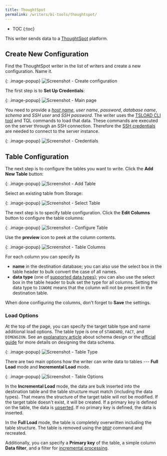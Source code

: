 ```yaml
---
title: ThoughtSpot
permalink: /writers/bi-tools/thoughtspot/
---
```


* TOC
{:toc}

This writer sends data to a [ThoughtSpot](https://www.thoughtspot.com/product) platform.

## Create New Configuration
Find the ThoughtSpot writer in the list of writers and create a new configuration. Name it.

{: .image-popup}
![Screenshot - Create configuration](/writers/bi-tools/thoughtspot/ui1.png)

The first step is to **Set Up Credentials**:

{: .image-popup}
![Screenshot - Main page](/writers/bi-tools/thoughtspot/intro-page.png)

You need to provide a [*host name*](https://docs.thoughtspot.com/5.0/data-integrate/clients/use-jdbc-driver.html), *user name*, *password*, *database name*, *schema* and *SSH user* and *SSH password*.
The writer uses the [TSLOAD CLI tool](https://docs.thoughtspot.com/5.0/admin/loading/use-data-importer.html#) and TQL commands to load that data.
These commands are executed on the server through an SSH connection. Therefore the
[SSH credentials](https://docs.thoughtspot.com/4.4/app-integrate/introduction/logins.html) are needed to connect to the server instance.

{: .image-popup}
![Screenshot - Credentials](/writers/bi-tools/thoughtspot/credentials.png)

## Table Configuration
The next step is to configure the tables you want to write. Click the **Add New Table** button:

{: .image-popup}
![Screenshot - Add Table](/writers/bi-tools/thoughtspot/add-table.png)

Select an existing table from Storage:

{: .image-popup}
![Screenshot - Select Table](/writers/bi-tools/thoughtspot/select-table.png)

The next step is to specify table configuration. Click the **Edit Columns** button to configure the table columns:

{: .image-popup}
![Screenshot - Configure Table](/writers/bi-tools/thoughtspot/configure-table.png)

Use the **preview** icon to peek at the column contents.

{: .image-popup}
![Screenshot - Table Columns](/writers/bi-tools/thoughtspot/table-columns.png)

For each column you can specify its

- **name** in the destination database; you can also use the select box in the table header to bulk convert the case of all names.
- **data type** (one of [supported data types](https://docs.thoughtspot.com/5.0/admin/loading/datatypes.html#)); you can also use the select box in the table header to bulk set the type for all columns. Setting the data type to `IGNORE` means that the column will not be present in the destination table.

When done configuring the columns, don't forget to **Save** the settings.

### Load Options
At the top of the page, you can specify the target table type and name additional load options. The table type is
one of `STANDARD`, `FACT`, and `DIMENSION`. See an [explanatory article](https://www.thoughtspot.com/fact-and-dimension/dimensional-data-modeling-4-simple-steps)
about schema design or the [official guide](https://docs.thoughtspot.com/5.0/admin/data-modeling/data-modeling-settings.html) for
more details on designing the data schema.

{: .image-popup}
![Screenshot - Table Type](/writers/bi-tools/thoughtspot/table-type.png)

There are two main options how the writer can write data to tables --- **Full Load** mode and **Incremental Load** mode.

{: .image-popup}
![Screenshot - Table Options](/writers/bi-tools/thoughtspot/table-options.png)

In the **Incremental Load** mode, the data are bulk inserted into
the destination table and the table structure must match (including the data types). That means the structure of the target table
will not be modified. If the target table doesn't exist, it will be created. If a primary key is defined on the table, the
data is [upserted](https://en.wikipedia.org/wiki/Merge_(SQL)). If no primary key is defined, the data is inserted.

In the **Full Load** mode, the table is completely overwritten including the table structure. The table is removed
using the [`DROP`](https://docs.thoughtspot.com/5.0/admin/loading/check-dependencies-tql.html) command and recreated.

Additionally, you can specify a **Primary key** of the table, a simple column **Data filter**, and a filter for
[incremental processing](/storage/tables/#incremental-processing).
